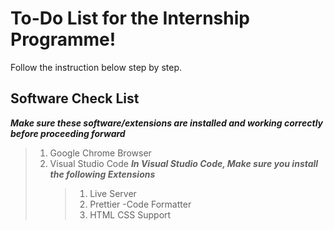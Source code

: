 # To-Do List for the Internship Programme!

Follow the instruction below step by step.

## Software Check List

**_Make sure these software/extensions are installed and working correctly before proceeding forward_**

> 1. Google Chrome Browser
> 2. Visual Studio Code
>    **_In Visual Studio Code, Make sure you install the following Extensions_**
>    > 1. Live Server
>    > 2. Prettier -Code Formatter
>    > 3. HTML CSS Support

